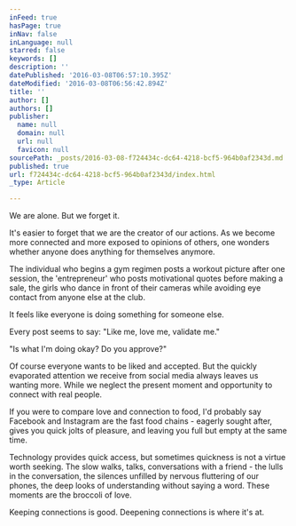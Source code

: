 ```yaml
---
inFeed: true
hasPage: true
inNav: false
inLanguage: null
starred: false
keywords: []
description: ''
datePublished: '2016-03-08T06:57:10.395Z'
dateModified: '2016-03-08T06:56:42.894Z'
title: ''
author: []
authors: []
publisher:
  name: null
  domain: null
  url: null
  favicon: null
sourcePath: _posts/2016-03-08-f724434c-dc64-4218-bcf5-964b0af2343d.md
published: true
url: f724434c-dc64-4218-bcf5-964b0af2343d/index.html
_type: Article

---
```

We are alone. But we forget it.

It's easier to forget that we are the creator of our actions. As we become more connected and more exposed to opinions of others, one wonders whether anyone does anything for themselves anymore.

The individual who begins a gym regimen posts a workout picture after one session, the 'entrepreneur' who posts motivational quotes before making a sale, the girls who dance in front of their cameras while avoiding eye contact from anyone else at the club.

It feels like everyone is doing something for someone else.

Every post seems to say: "Like me, love me, validate me."

"Is what I'm doing okay? Do you approve?"

Of course everyone wants to be liked and accepted. But the quickly evaporated attention we receive from social media always leaves us wanting more. While we neglect the present moment and opportunity to connect with real people.

If you were to compare love and connection to food, I'd probably say Facebook and Instagram are the fast food chains - eagerly sought after, gives you quick jolts of pleasure, and leaving you full but empty at the same time.

Technology provides quick access, but sometimes quickness is not a virtue worth seeking. The slow walks, talks, conversations with a friend - the lulls in the conversation, the silences unfilled by nervous fluttering of our phones, the deep looks of understanding without saying a word. These moments are the broccoli of love.

Keeping connections is good. Deepening connections is where it's at.
